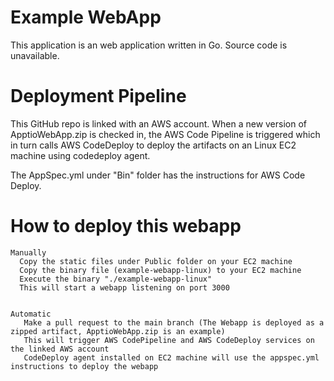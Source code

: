 # Example WebApp

This application is an  web application written in Go. Source code is unavailable.

# Deployment Pipeline

This GitHub repo is linked with an AWS account. When a new version of ApptioWebApp.zip is checked in, the AWS Code Pipeline is triggered which in turn calls AWS CodeDeploy to deploy the artifacts on an Linux EC2 machine using codedeploy agent.

The AppSpec.yml under "Bin" folder has the instructions for AWS Code Deploy.

# How to deploy this webapp

    Manually
      Copy the static files under Public folder on your EC2 machine
      Copy the binary file (example-webapp-linux) to your EC2 machine
      Execute the binary "./example-webapp-linux"
      This will start a webapp listening on port 3000
      
            
    Automatic
       Make a pull request to the main branch (The Webapp is deployed as a zipped artifact, ApptioWebApp.zip is an example)
       This will trigger AWS CodePipeline and AWS CodeDeploy services on the linked AWS account
       CodeDeploy agent installed on EC2 machine will use the appspec.yml instructions to deploy the webapp
   
      

